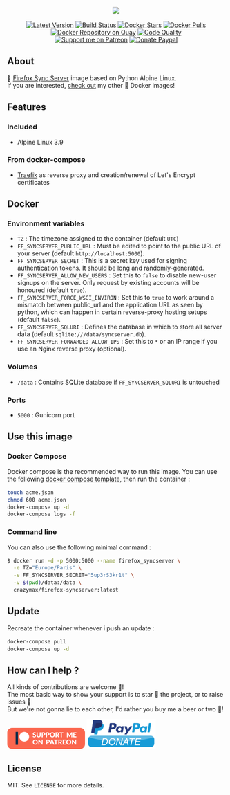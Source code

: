 <p align="center"><a href="https://github.com/crazy-max/docker-firefox-syncserver" target="_blank"><img height="128"src="https://raw.githubusercontent.com/crazy-max/docker-firefox-syncserver/master/.res/docker-firefox-syncserver.jpg"></a></p>

<p align="center">
  <a href="https://hub.docker.com/r/crazymax/firefox-syncserver/"><img src="https://img.shields.io/badge/dynamic/json.svg?label=version&query=$.results[1].name&url=https://hub.docker.com/v2/repositories/crazymax/firefox-syncserver/tags&style=flat-square" alt="Latest Version"></a>
  <a href="https://travis-ci.com/crazy-max/docker-firefox-syncserver"><img src="https://img.shields.io/travis/com/crazy-max/docker-firefox-syncserver/master.svg?style=flat-square" alt="Build Status"></a>
  <a href="https://hub.docker.com/r/crazymax/firefox-syncserver/"><img src="https://img.shields.io/docker/stars/crazymax/firefox-syncserver.svg?style=flat-square" alt="Docker Stars"></a>
  <a href="https://hub.docker.com/r/crazymax/firefox-syncserver/"><img src="https://img.shields.io/docker/pulls/crazymax/firefox-syncserver.svg?style=flat-square" alt="Docker Pulls"></a>
  <a href="https://quay.io/repository/crazymax/firefox-syncserver"><img src="https://quay.io/repository/crazymax/firefox-syncserver/status?style=flat-square" alt="Docker Repository on Quay"></a>
  <a href="https://www.codacy.com/app/crazy-max/docker-firefox-syncserver"><img src="https://img.shields.io/codacy/grade/d6131942609e4d0ba34953e87d26f455.svg?style=flat-square" alt="Code Quality"></a>
  <br /><a href="https://www.patreon.com/crazymax"><img src="https://img.shields.io/badge/donate-patreon-fb664e.svg?style=flat-square" alt="Support me on Patreon"></a>
  <a href="https://www.paypal.com/cgi-bin/webscr?cmd=_s-xclick&hosted_button_id=YY7W3WDEPHCPQ"><img src="https://img.shields.io/badge/donate-paypal-7057ff.svg?style=flat-square" alt="Donate Paypal"></a>
</p>

## About

🐳 [Firefox Sync Server](http://moz-services-docs.readthedocs.io/en/latest/howtos/run-sync-1.5.html) image based on Python Alpine Linux.<br />
If you are interested, [check out](https://hub.docker.com/r/crazymax/) my other 🐳 Docker images!

## Features

### Included

* Alpine Linux 3.9

### From docker-compose

* [Traefik](https://github.com/containous/traefik-library-image) as reverse proxy and creation/renewal of Let's Encrypt certificates

## Docker

### Environment variables

* `TZ` : The timezone assigned to the container (default `UTC`)
* `FF_SYNCSERVER_PUBLIC_URL` : Must be edited to point to the public URL of your server (default `http://localhost:5000`).
* `FF_SYNCSERVER_SECRET` : This is a secret key used for signing authentication tokens. It should be long and randomly-generated.
* `FF_SYNCSERVER_ALLOW_NEW_USERS` : Set this to `false` to disable new-user signups on the server. Only request by existing accounts will be honoured (default `true`).
* `FF_SYNCSERVER_FORCE_WSGI_ENVIRON` : Set this to `true` to work around a mismatch between public_url and the application URL as seen by python, which can happen in certain reverse-proxy hosting setups (default `false`).
* `FF_SYNCSERVER_SQLURI` : Defines the database in which to store all server data (default `sqlite:///data/syncserver.db`).
* `FF_SYNCSERVER_FORWARDED_ALLOW_IPS` : Set this to `*` or an IP range if you use an Nginx reverse proxy (optional). 

### Volumes

* `/data` : Contains SQLite database if `FF_SYNCSERVER_SQLURI` is untouched

### Ports

* `5000` : Gunicorn port

## Use this image

### Docker Compose

Docker compose is the recommended way to run this image. You can use the following [docker compose template](examples/compose/docker-compose.yml), then run the container :

```bash
touch acme.json
chmod 600 acme.json
docker-compose up -d
docker-compose logs -f
```

### Command line

You can also use the following minimal command :

```bash
$ docker run -d -p 5000:5000 --name firefox_syncserver \
  -e TZ="Europe/Paris" \
  -e FF_SYNCSERVER_SECRET="5up3rS3kr1t" \
  -v $(pwd)/data:/data \
  crazymax/firefox-syncserver:latest
```

## Update

Recreate the container whenever i push an update :

```bash
docker-compose pull
docker-compose up -d
```

## How can I help ?

All kinds of contributions are welcome :raised_hands:!<br />
The most basic way to show your support is to star :star2: the project, or to raise issues :speech_balloon:<br />
But we're not gonna lie to each other, I'd rather you buy me a beer or two :beers:!

[![Support me on Patreon](.res/patreon.png)](https://www.patreon.com/crazymax) 
[![Paypal](.res/paypal.png)](https://www.paypal.com/cgi-bin/webscr?cmd=_s-xclick&hosted_button_id=YY7W3WDEPHCPQ)

## License

MIT. See `LICENSE` for more details.
